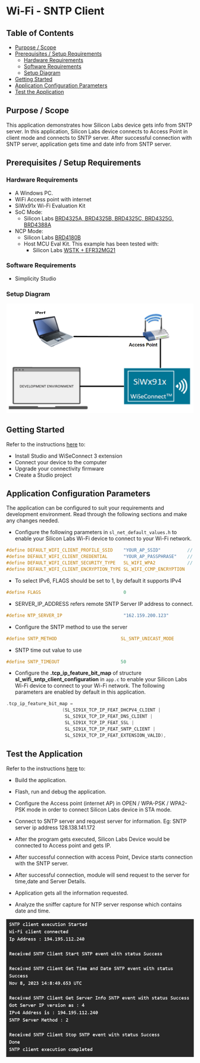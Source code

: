 # Wi-Fi - SNTP Client

## Table of Contents

- [Purpose / Scope](#purpose--scope)
- [Prerequisites / Setup Requirements](#prerequisites--setup-requirements)
  - [Hardware Requirements](#hardware-requirements)
  - [Software Requirements](#software-requirements)
  - [Setup Diagram](#setup-diagram)
- [Getting Started](#getting-started)
- [Application Configuration Parameters](#application-configuration-parameters)
- [Test the Application](#test-the-application)

## Purpose / Scope

This application demonstrates how Silicon Labs device gets info from SNTP server. In this application, Silicon Labs device connects to Access Point in client mode and connects to SNTP server. After successful connection with SNTP server, application gets time and date info from SNTP server.

## Prerequisites / Setup Requirements

### Hardware Requirements

- A Windows PC.
- WiFi Access point with internet
- SiWx91x Wi-Fi Evaluation Kit
- SoC Mode:
  - Silicon Labs [BRD4325A, BRD4325B, BRD4325C, BRD4325G, BRD4388A](https://www.silabs.com/)
- NCP Mode:
  - Silicon Labs [BRD4180B](https://www.silabs.com/)
  - Host MCU Eval Kit. This example has been tested with:
    - Silicon Labs [WSTK + EFR32MG21](https://www.silabs.com/development-tools/wireless/efr32xg21-bluetooth-starter-kit)

### Software Requirements

- Simplicity Studio

### Setup Diagram

![Figure: Setup Diagram SoC Mode for SNTP client Example](resources/readme/sntpclient_soc_ncp.png)

## Getting Started

Refer to the instructions [here](https://docs.silabs.com/wiseconnect/latest/wiseconnect-getting-started/) to:

- Install Studio and WiSeConnect 3 extension
- Connect your device to the computer
- Upgrade your connectivity firmware
- Create a Studio project

## Application Configuration Parameters

The application can be configured to suit your requirements and development environment. Read through the following sections and make any changes needed.

- Configure the following parameters in ``sl_net_default_values.h`` to enable your Silicon Labs Wi-Fi device to connect to your Wi-Fi network.
  
```c
#define DEFAULT_WIFI_CLIENT_PROFILE_SSID    "YOUR_AP_SSID"          // Wi-Fi Network Name
#define DEFAULT_WIFI_CLIENT_CREDENTIAL      "YOUR_AP_PASSPHRASE"    // Wi-Fi Password
#define DEFAULT_WIFI_CLIENT_SECURITY_TYPE   SL_WIFI_WPA2            // Wi-Fi Security Type
#define DEFAULT_WIFI_CLIENT_ENCRYPTION_TYPE SL_WIFI_CCMP_ENCRYPTION
```

- To select IPv6, FLAGS should be set to 1, by default it supports IPv4

```c
#define FLAGS                               0
```

- SERVER_IP_ADDRESS refers remote SNTP Server IP address to connect.

```c
#define NTP_SERVER_IP                       "162.159.200.123"
```

- Configure the SNTP method to use the server

```c
#define SNTP_METHOD                        SL_SNTP_UNICAST_MODE
```

- SNTP time out value to use

```c
#define SNTP_TIMEOUT                       50
```

- Configure the **.tcp_ip_feature_bit_map** of structure **sl_wifi_sntp_client_configuration** in ``app.c`` to enable your Silicon Labs Wi-Fi device to connect to your Wi-Fi network. The following parameters are enabled by default in this application.

```c
.tcp_ip_feature_bit_map =
                     (SL_SI91X_TCP_IP_FEAT_DHCPV4_CLIENT |
                      SL_SI91X_TCP_IP_FEAT_DNS_CLIENT | 
                      SL_SI91X_TCP_IP_FEAT_SSL |
                      SL_SI91X_TCP_IP_FEAT_SNTP_CLIENT | 
                      SL_SI91X_TCP_IP_FEAT_EXTENSION_VALID),                 
```

## Test the Application

Refer to the instructions [here](https://docs.silabs.com/wiseconnect/latest/wiseconnect-getting-started/) to:

- Build the application.
- Flash, run and debug the application.

- Configure the Access point (internet AP) in OPEN / WPA-PSK / WPA2-PSK mode in order to connect Silicon Labs device in STA mode.

- Connect to SNTP server and request server for information.
  Eg: SNTP server ip address 128.138.141.172
  
- After the program gets executed, Silicon Labs Device would be connected to Access point and gets IP.

- After successful connection with access Point, Device starts connection with the SNTP server.

- After successful connection, module will send request to the server for time,date and Server Details.

- Application gets  all the information requested.

- Analyze the sniffer capture for NTP server response which contains date and time.

 ![output_prints](resources/readme/output.png)